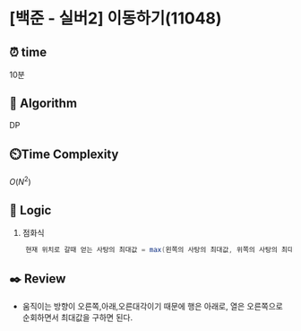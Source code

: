 # [백준 - 실버2] 이동하기(11048)

## ⏰  **time**

10분

## :pushpin: **Algorithm**

DP

## ⏲️**Time Complexity**

$O(N^2)$

## :round_pushpin: **Logic**
1. 점화식

```java
    현재 위치로 갈때 얻는 사탕의 최대값 = max(왼쪽의 사탕의 최대값, 위쪽의 사탕의 최대값,왼쪽위대각 사탕의 최대값) + 현재 위치의 사탕
```


## :black_nib: **Review**
- 움직이는 방향이 오른쪽,아래,오른대각이기 때문에 행은 아래로, 열은 오른쪽으로 순회하면서 최대값을 구하면 된다.